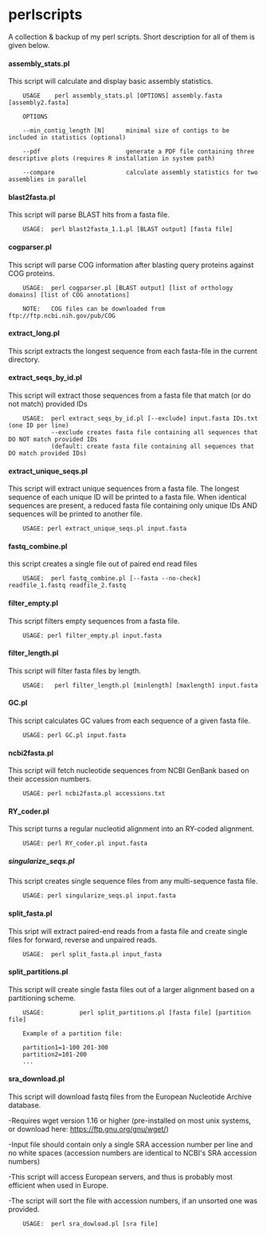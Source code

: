 # perlscripts

A collection & backup of my perl scripts. Short description for all of them is given below.


#### assembly_stats.pl 

This script will calculate and display basic assembly statistics.

        USAGE    perl assembly_stats.pl [OPTIONS] assembly.fasta [assembly2.fasta]

        OPTIONS

        --min_contig_length [N]      minimal size of contigs to be included in statistics (optional)

        --pdf                        generate a PDF file containing three descriptive plots (requires R installation in system path)

        --compare                    calculate assembly statistics for two assemblies in parallel


#### blast2fasta.pl

This script will parse BLAST hits from a fasta file.

        USAGE:	perl blast2fasta_1.1.pl [BLAST output] [fasta file]


#### cogparser.pl

This script will parse COG information after blasting query proteins against COG proteins.

        USAGE:	perl cogparser.pl [BLAST output] [list of orthology domains] [list of COG annotations]

        NOTE:	COG files can be downloaded from ftp://ftp.ncbi.nih.gov/pub/COG


#### extract_long.pl

This script extracts the longest sequence from each fasta-file in the current directory.


#### extract_seqs_by_id.pl                                              
This script will extract those sequences from a fasta file that match (or do not match) provided IDs

        USAGE:  perl extract_seqs_by_id.pl [--exclude] input.fasta IDs.txt (one ID per line)
                --exclude creates fasta file containing all sequences that DO NOT match provided IDs
                (default: create fasta file containing all sequences that DO match provided IDs)


#### extract_unique_seqs.pl

This script will extract unique sequences from a fasta file. The longest sequence of each unique ID will be printed to a fasta file.
When identical sequences are present, a reduced fasta file containing only unique IDs AND sequences will be printed to another file.

        USAGE: perl extract_unique_seqs.pl input.fasta


#### fastq_combine.pl                                                     
this script creates a single file out of paired end read files

        USAGE:  perl fastq_combine.pl [--fasta --no-check] readfile_1.fastq readfile_2.fastq


#### filter_empty.pl

This script filters empty sequences from a fasta file.

        USAGE: perl filter_empty.pl input.fasta


#### filter_length.pl                                                    
This script will filter fasta files by length.

        USAGE:   perl filter_length.pl [minlength] [maxlength] input.fasta


#### GC.pl

This script calculates GC values from each sequence of a given fasta file.

        USAGE: perl GC.pl input.fasta


#### ncbi2fasta.pl

This script will fetch nucleotide sequences from NCBI GenBank based on their accession numbers.

        USAGE: perl ncbi2fasta.pl accessions.txt


#### RY_coder.pl                                                           
This script turns a regular nucleotid alignment into an RY-coded alignment.

        USAGE: perl RY_coder.pl input.fasta


##### singularize_seqs.pl                                                 
This script creates single sequence files from any multi-sequence fasta file.

        USAGE: perl singularize_seqs.pl input.fasta


#### split_fasta.pl

This sript will extract paired-end reads from a fasta file and create single files for forward, reverse and unpaired reads.

        USAGE:  perl split_fasta.pl input_fasta


#### split_partitions.pl

This script will create single fasta files out of a larger alignment based on a partitioning scheme.

        USAGE:          perl split_partitions.pl [fasta file] [partition file]

        Example of a partition file:

        partition1=1-100 201-300
        partition2=101-200
        ...


#### sra_download.pl

This script will download fastq files from the European Nucleotide Archive database.

-Requires wget version 1.16 or higher (pre-installed on most unix systems, or download here: https://ftp.gnu.org/gnu/wget/)

-Input file should contain only a single SRA accession number per line and no white spaces (accession numbers are identical to NCBI's SRA accession numbers)

-This script will access European servers, and thus is probably most efficient when used in Europe.

-The script will sort the file with accession numbers, if an unsorted one was provided. 

        USAGE:	perl sra_dowload.pl [sra file]


